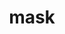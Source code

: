 ---
category: 4-letters
denotation: null
name: mask
reference_link: https://www.etymonline.com/word/mask
root_language: null
root_name: null
title: mask
type: free
word_sums:
- respelling: mask
  sum: 'Mask + '
---